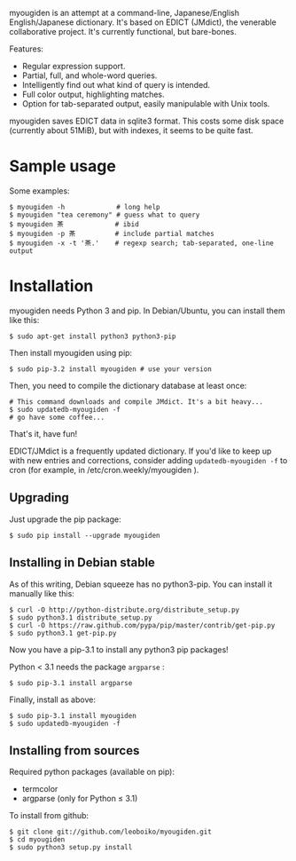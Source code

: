 myougiden is an attempt at a command-line, Japanese/English
English/Japanese dictionary.  It's based on EDICT (JMdict), the
venerable collaborative project.  It's currently functional, but
bare-bones.

Features:
 - Regular expression support.
 - Partial, full, and whole-word queries.
 - Intelligently find out what kind of query is intended.
 - Full color output, highlighting matches.
 - Option for tab-separated output, easily manipulable with Unix tools.

myougiden saves EDICT data in sqlite3 format. This costs some
disk space (currently about 51MiB), but with indexes, it seems to
be quite fast.

Sample usage
============

Some examples:

    $ myougiden -h             # long help
    $ myougiden "tea ceremony" # guess what to query
    $ myougiden 茶             # ibid
    $ myougiden -p 茶          # include partial matches
    $ myougiden -x -t '茶.'    # regexp search; tab-separated, one-line output

Installation
============

myougiden needs Python 3 and pip.  In Debian/Ubuntu, you can
install them like this:

    $ sudo apt-get install python3 python3-pip

Then install myougiden using pip:

    $ sudo pip-3.2 install myougiden # use your version

Then, you need to compile the dictionary database at least once:

    # This command downloads and compile JMdict. It's a bit heavy...
    $ sudo updatedb-myougiden -f
    # go have some coffee...

That's it, have fun!

EDICT/JMdict is a frequently updated dictionary.  If you'd like
to keep up with new entries and corrections, consider adding
`updatedb-myougiden -f` to cron (for example, in
/etc/cron.weekly/myougiden ).

Upgrading
---------

Just upgrade the pip package:

    $ sudo pip install --upgrade myougiden

Installing in Debian stable
---------------------------

As of this writing, Debian squeeze has no python3-pip.  You can
install it manually like this:

    $ curl -O http://python-distribute.org/distribute_setup.py
    $ sudo python3.1 distribute_setup.py
    $ curl -O https://raw.github.com/pypa/pip/master/contrib/get-pip.py
    $ sudo python3.1 get-pip.py

Now you have a pip-3.1 to install any python3 pip packages!

Python < 3.1 needs the package `argparse` :

    $ sudo pip-3.1 install argparse

Finally, install as above:

    $ sudo pip-3.1 install myougiden
    $ sudo updatedb-myougiden -f

Installing from sources
-----------------------

Required python packages (available on pip):

 - termcolor
 - argparse (only for Python ≤ 3.1)

To install from github:

    $ git clone git://github.com/leoboiko/myougiden.git
    $ cd myougiden
    $ sudo python3 setup.py install

